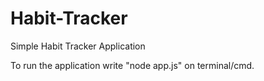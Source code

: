 # Habit-Tracker
Simple Habit Tracker Application

To run the application write "node app.js" on terminal/cmd.
